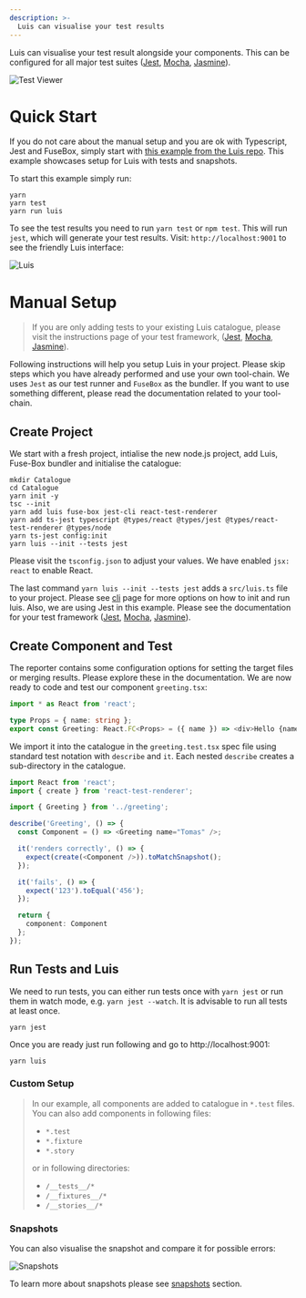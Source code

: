 ```yaml
---
description: >-
  Luis can visualise your test results
---
```


Luis can visualise your test result alongside your components. This can be configured for all major test suites ([Jest](jest.md), [Mocha](mocha.md), [Jasmine](jasmine.md)).

![Test Viewer](https://user-images.githubusercontent.com/2682705/53708428-8b4b8480-3e87-11e9-8ccf-c2b93c36670d.png)

# Quick Start

If you do not care about the manual setup and you are ok with Typescript, Jest and FuseBox, simply start with [this example from the Luis repo](https://github.com/tomitrescak/luis/tree/master/src/examples/with-tests). This example showcases setup for Luis with tests and snapshots.

To start this example simply run:

```
yarn
yarn test
yarn run luis
```

To see the test results you need to run `yarn test` or `npm test`. This will run `jest`, which will generate your test results. Visit: `http://localhost:9001` to see the friendly Luis interface:

![Luis](https://user-images.githubusercontent.com/2682705/53632273-9a082080-3c68-11e9-806a-52ee73e93b75.png)

# Manual Setup

> If you are only adding tests to your existing Luis catalogue, please visit the instructions page of your test framework, ([Jest](jest.md), [Mocha](mocha.md), [Jasmine](jasmine.md)).

Following instructions will help you setup Luis in your project. Please skip steps which you have already performed and use your own tool-chain. We uses `Jest` as our test runner and `FuseBox` as the bundler. If you want to use something different, please read the documentation related to your tool-chain.

## Create Project

We start with a fresh project, intialise the new node.js project, add Luis, Fuse-Box bundler and initialise the catalogue:

```
mkdir Catalogue
cd Catalogue
yarn init -y
tsc --init
yarn add luis fuse-box jest-cli react-test-renderer
yarn add ts-jest typescript @types/react @types/jest @types/react-test-renderer @types/node
yarn ts-jest config:init
yarn luis --init --tests jest
```

Please visit the `tsconfig.json` to adjust your values. We have enabled `jsx: react` to enable React.

The last command `yarn luis --init --tests jest` adds a `src/luis.ts` file to your project. Please see [cli](cli) page for more options on how to init and run luis. Also, we are using Jest in this example. Please see the documentation for your test framework ([Jest](jest.md), [Mocha](mocha.md), [Jasmine](jasmine.md)).

## Create Component and Test

<a name="testrunner"></a>

The reporter contains some configuration options for setting the target files or merging results. Please explore these in the documentation. We are now ready to code and test our component `greeting.tsx`:

```ts
import * as React from 'react';

type Props = { name: string };
export const Greeting: React.FC<Props> = ({ name }) => <div>Hello {name}</div>;
```

We import it into the catalogue in the `greeting.test.tsx` spec file using standard test notation with `describe` and `it`. Each nested `describe` creates a sub-directory in the catalogue.

```ts
import React from 'react';
import { create } from 'react-test-renderer';

import { Greeting } from '../greeting';

describe('Greeting', () => {
  const Component = () => <Greeting name="Tomas" />;

  it('renders correctly', () => {
    expect(create(<Component />)).toMatchSnapshot();
  });

  it('fails', () => {
    expect('123').toEqual('456');
  });

  return {
    component: Component
  };
});
```

## Run Tests and Luis

We need to run tests, you can either run tests once with `yarn jest` or run them in watch mode, e.g. `yarn jest --watch`. It is advisable to run all tests at least once.

```
yarn jest
```

Once you are ready just run following and go to http://localhost:9001:

```
yarn luis
```

### Custom Setup

> In our example, all components are added to catalogue in `*.test` files. You can also add components in following files:
>
> - `*.test`
> - `*.fixture`
> - `*.story`
>
> or in following directories:
>
> - `/__tests__/*`
> - `/__fixtures__/*`
> - `/__stories__/*`

### Snapshots

You can also visualise the snapshot and compare it for possible errors:

![Snapshots](https://user-images.githubusercontent.com/2682705/53784422-4e57be80-3f69-11e9-9d42-85ff87c5271e.gif)

To learn more about snapshots please see [snapshots](snapshots.md) section.

